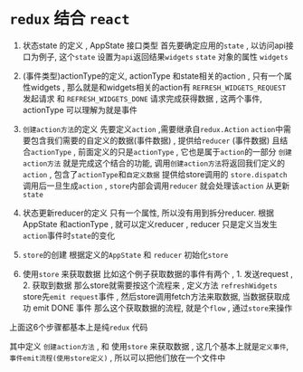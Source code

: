 # `redux` 结合 `react`
1. 状态state 的定义 , AppState  接口类型
首先要确定应用的`state`  , 以访问api接口为例子, 这个`state` 设置为`api`返回结果`widgets`
`state` 对象的属性 `widgets`  

2. (事件类型)actionType的定义, actionType
和state相关的action , 只有一个属性widgets , 那么就是和widgets相关的action有
 `REFRESH_WIDGETS_REQUEST` 发起请求 和 `REFRESH_WIDGETS_DONE` 请求完成获得数据 , 这两个事件, actionType 可以理解为就是事件
 
3. `创建action方法`的定义
  先要定义`action` ,需要继承自`redux.Action`
  `action`中需要包含我们需要的自定义的数据(事件数据) , 提供给`reducer`  (事件数据)
  且结合`actionType` , 前面定义的只是`actionType` , 它也是属于`action`的一部分
  `创建action方法` 就是完成这个结合的功能,
  调用`创建action方法`将返回我们定义的`action` ,  包含了`actionType`和`自定义数据` 提供给store调用的
  `store.dispatch`调用后一旦生成`action` , `store`内部会调用`reducer` 就会处理该`action` 从更新`state` 
  
   
4. 状态更新reducer的定义
只有一个属性, 所以没有用到拆分reducer. 
根据AppState 和actionType , 就可以定义reducer , reducer 只是定义当发生`action`事件时`state`的变化


5. `store`的创建
  根据定义的`AppState` 和 `reducer` 初始化`store`
   
6. 使用`store` 来获取数据
比如这个例子获取数据的事件有两个 , 1. 发送request , 2. 获取到数据
那么store就需要按这个流程来 , 定义方法 `refreshWidgets`
store先`emit request`事件 , 然后store调用fetch方法来取数据, 当数据获取成功 emit DONE 事件
那么这个获取数据的流程, 就是个`flow`  , 通过`store`来操作


上面这6个步骤都基本上是纯`redux` 代码 

其中定义 `创建action方法` , 和 使用`store` 来获取数据 , 
这几个基本上就是`定义事件`,  `事件emit流程(使用store定义)`  , 所以可以把他们放在一个文件中

  